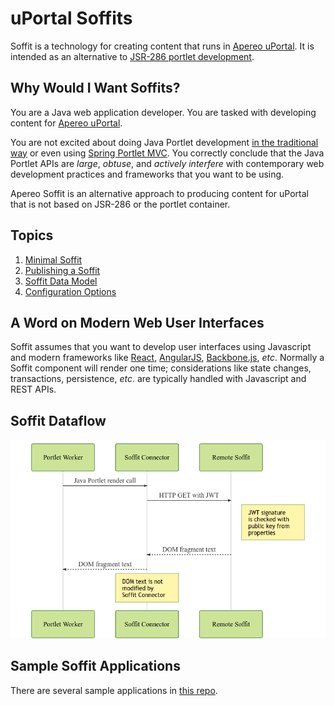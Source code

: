 # uPortal Soffits

Soffit is a technology for creating content that runs in [Apereo uPortal][].  It
is intended as an alternative to [JSR-286 portlet development][].

## Why Would I Want Soffits?

You are a Java web application developer.  You are tasked with developing content
for [Apereo uPortal][].

You are not excited about doing Java Portlet development
[in the traditional way][] or even using [Spring Portlet MVC][].  You correctly
conclude that the Java Portlet APIs are _large_, _obtuse_, and _actively
interfere_ with contemporary web development practices and frameworks that you
want to be using.

Apereo Soffit is an alternative approach to producing content for uPortal that
is not based on JSR-286 or the portlet container.

## Topics

1. [Minimal Soffit](minimal_soffit.md)
2. [Publishing a Soffit](publishing_a_soffit.md)
3. [Soffit Data Model](soffit_data_model.md)
4. [Configuration Options](configuration_options.md)

## A Word on Modern Web User Interfaces

Soffit assumes that you want to develop user interfaces using Javascript and
modern frameworks like [React][], [AngularJS][], [Backbone.js][], _etc_.
Normally a Soffit component will render one time;  considerations like state
changes, transactions, persistence, _etc_. are typically handled with Javascript
and REST APIs.

## Soffit Dataflow

![soffit dataflow](../../images/soffit-sequence.mmd.png)

## Sample Soffit Applications

There are several sample applications in [this repo][].

[Apereo uPortal]: https://www.apereo.org/projects/uportal
[JSR-286 portlet development]: https://jcp.org/en/jsr/detail?id=286
[in the traditional way]: http://www.theserverside.com/tutorial/JSR-286-development-tutorial-An-introduction-to-portlet-programming
[Spring Portlet MVC]: http://docs.spring.io/autorepo/docs/spring/3.2.x/spring-framework-reference/html/portlet.html
[React]: https://facebook.github.io/react/
[AngularJS]: https://angularjs.org/
[Backbone.js]: http://backbonejs.org/
[this repo]: https://github.com/drewwills/soffit-samples
